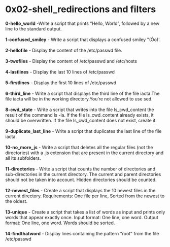 # 0x02-shell_redirections and filters<br/>
**0-hello_world** -Write a script that prints “Hello, World”, followed by a new line to the standard output.<br/><br/>
**1-confused_smiley** - Write a script that displays a confused smiley "(Ôo)'. <br/><br/>
**2-hellofile** - Display the content of the /etc/passwd file.<br/><br/>
**3-twofiles** - Display the content of /etc/passwd and /etc/hosts<br/><br/>
**4-lastlines** - Display the last 10 lines of /etc/passwd<br/><br/>
**5-firstlines** - Display the first 10 lines of /etc/passwd<br/><br/>
**6-third_line** - Write a script that displays the third line of the file iacta.The file iacta will be in the working directory.You’re not allowed to use sed.<br/><br/>
**8-cwd_state** - Write a script that writes into the file ls_cwd_content the result of the command ls -la. If the file ls_cwd_content already exists, it should be overwritten. If the file ls_cwd_content does not exist, create it.<br/><br/>
**9-duplicate_last_line** - Write a script that duplicates the last line of the file iacta.<br/><br/>
**10-no_more_js** - Write a script that deletes all the regular files (not the directories) with a .js extension that are present in the current directory and all its subfolders.<br/><br/>
**11-directories** - Write a script that counts the number of directories and sub-directories in the current directory. The current and parent directories should not be taken into account. Hidden directories should be counted.<br/><br/>
**12-newest_files** - Create a script that displays the 10 newest files in the current directory. Requirements: One file per line, Sorted from the newest to the oldest.<br/><br/>
**13-unique** - Create a script that takes a list of words as input and prints only words that appear exactly once. Input format: One line, one word. Output format: One line, one word. Words should be sorted.<br/><br/>
**14-findthatword** - Display lines containing the pattern “root” from the file /etc/passwd<br/><br/>

